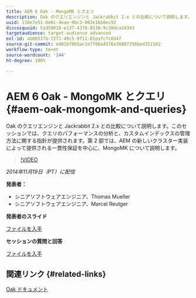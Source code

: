 ```yaml
---
title: AEM 6 Oak - MongoMK とクエリ
description: Oak のクエリエンジンと Jackrabbit 2.x との比較について説明します。このセッションでは、クエリのパフォーマンスの分析と、カスタムインデックスの管理方法に関する指針が提供されます。第 2 部では、AEM の新しいクラスター実装によって提供される一貫性保証を中心に、MongoMK について説明します。
uuid: 110e7e51-6e0c-4eae-9bc3-063e16b0ec92
discoiquuid: 51d59018-e137-4370-8530-9c38dca34343
targetaudience: target-audience advanced
exl-id: ab0851fb-7271-49c5-9f11-81ea7c7c0d47
source-git-commit: e401bf0b5ac1e7f06a4576e36887358bed352162
workflow-type: tm+mt
source-wordcount: '144'
ht-degree: 100%

---
```


# AEM 6 Oak - MongoMK とクエリ{#aem-oak-mongomk-and-queries}

Oak のクエリエンジンと Jackrabbit 2.x との比較について説明します。このセッションでは、クエリのパフォーマンスの分析と、カスタムインデックスの管理方法に関する指針が提供されます。第 2 部では、AEM の新しいクラスター実装によって提供される一貫性保証を中心に、MongoMK について説明します。

>[!VIDEO](https://video.tv.adobe.com/v/19402/?quality=9)

*2014年11月19日（PT）に配信*

**発表者：**

* シニアソフトウェアエンジニア、Thomas Mueller
* シニアソフトウェアエンジニア、Marcel Reutger

**発表者のスライド**

[ファイルを入手](assets/aem-6-oak-mongomk-and-queries.pdf)

**セッションの質問と回答**

[ファイルを入手](assets/q-a-11-19-14-gem-session-oak.pdf)

## 関連リンク {#related-links}

[Oak ドキュメント](https://jackrabbit.apache.org/oak/docs/)

<!--
[Get back to the Overview](https://helpx.adobe.com/experience-manager/kt/eseminars/gems/aem-index.html)
-->
